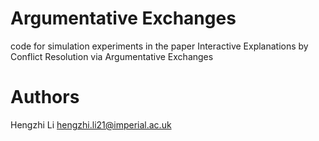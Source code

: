# Argumentative Exchanges
code for simulation experiments in the paper Interactive Explanations by Conflict Resolution via Argumentative Exchanges

# Authors
Hengzhi Li hengzhi.li21@imperial.ac.uk

